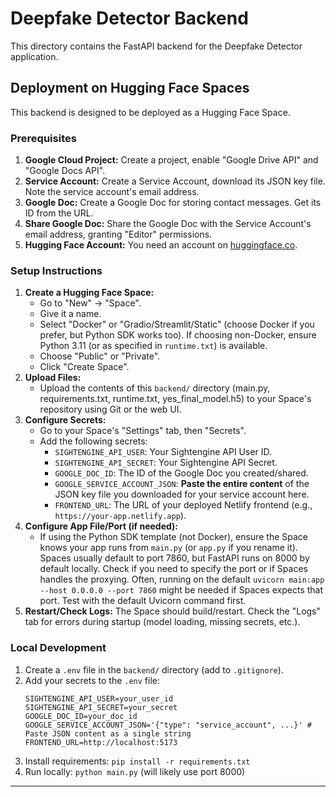 # Deepfake Detector Backend

This directory contains the FastAPI backend for the Deepfake Detector application.

## Deployment on Hugging Face Spaces

This backend is designed to be deployed as a Hugging Face Space.

### Prerequisites

1.  **Google Cloud Project:** Create a project, enable "Google Drive API" and "Google Docs API".
2.  **Service Account:** Create a Service Account, download its JSON key file. Note the service account's email address.
3.  **Google Doc:** Create a Google Doc for storing contact messages. Get its ID from the URL.
4.  **Share Google Doc:** Share the Google Doc with the Service Account's email address, granting "Editor" permissions.
5.  **Hugging Face Account:** You need an account on [huggingface.co](https://huggingface.co/).

### Setup Instructions

1.  **Create a Hugging Face Space:**
    *   Go to "New" -> "Space".
    *   Give it a name.
    *   Select "Docker" or "Gradio/Streamlit/Static" (choose Docker if you prefer, but Python SDK works too). If choosing non-Docker, ensure Python 3.11 (or as specified in `runtime.txt`) is available.
    *   Choose "Public" or "Private".
    *   Click "Create Space".
2.  **Upload Files:**
    *   Upload the contents of this `backend/` directory (main.py, requirements.txt, runtime.txt, yes_final_model.h5) to your Space's repository using Git or the web UI.
3.  **Configure Secrets:**
    *   Go to your Space's "Settings" tab, then "Secrets".
    *   Add the following secrets:
        *   `SIGHTENGINE_API_USER`: Your Sightengine API User ID.
        *   `SIGHTENGINE_API_SECRET`: Your Sightengine API Secret.
        *   `GOOGLE_DOC_ID`: The ID of the Google Doc you created/shared.
        *   `GOOGLE_SERVICE_ACCOUNT_JSON`: **Paste the entire content** of the JSON key file you downloaded for your service account here.
        *   `FRONTEND_URL`: The URL of your deployed Netlify frontend (e.g., `https://your-app.netlify.app`).
4.  **Configure App File/Port (if needed):**
    *   If using the Python SDK template (not Docker), ensure the Space knows your app runs from `main.py` (or `app.py` if you rename it). Spaces usually default to port 7860, but FastAPI runs on 8000 by default locally. Check if you need to specify the port or if Spaces handles the proxying. Often, running on the default `uvicorn main:app --host 0.0.0.0 --port 7860` might be needed if Spaces expects that port. Test with the default Uvicorn command first.
5.  **Restart/Check Logs:** The Space should build/restart. Check the "Logs" tab for errors during startup (model loading, missing secrets, etc.).

### Local Development

1.  Create a `.env` file in the `backend/` directory (add to `.gitignore`).
2.  Add your secrets to the `.env` file:
    ```dotenv
    SIGHTENGINE_API_USER=your_user_id
    SIGHTENGINE_API_SECRET=your_secret
    GOOGLE_DOC_ID=your_doc_id
    GOOGLE_SERVICE_ACCOUNT_JSON='{"type": "service_account", ...}' # Paste JSON content as a single string
    FRONTEND_URL=http://localhost:5173
    ```
3.  Install requirements: `pip install -r requirements.txt`
4.  Run locally: `python main.py` (will likely use port 8000)

---